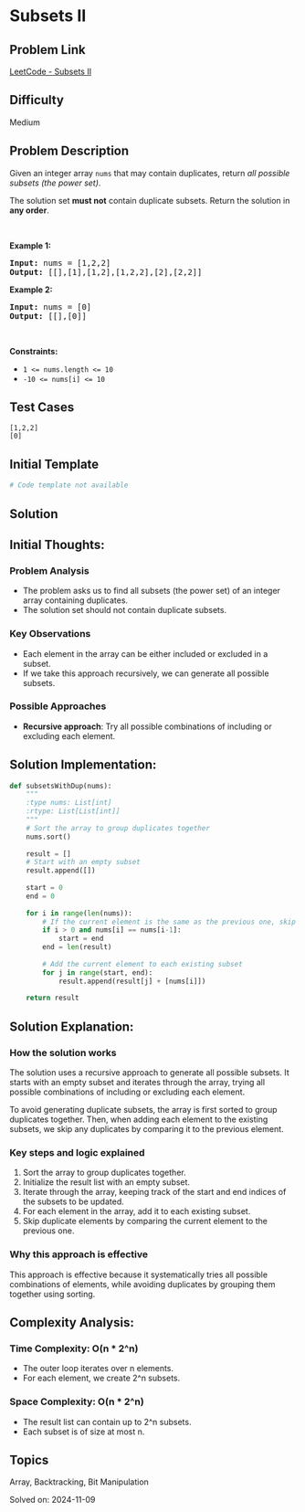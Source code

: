 # Subsets II

## Problem Link
[LeetCode - Subsets II](https://leetcode.com/problems/subsets-ii/)

## Difficulty
Medium

## Problem Description
<p>Given an integer array <code>nums</code> that may contain duplicates, return <em>all possible</em> <span data-keyword="subset"><em>subsets</em></span><em> (the power set)</em>.</p>

<p>The solution set <strong>must not</strong> contain duplicate subsets. Return the solution in <strong>any order</strong>.</p>

<p>&nbsp;</p>
<p><strong class="example">Example 1:</strong></p>
<pre><strong>Input:</strong> nums = [1,2,2]
<strong>Output:</strong> [[],[1],[1,2],[1,2,2],[2],[2,2]]
</pre><p><strong class="example">Example 2:</strong></p>
<pre><strong>Input:</strong> nums = [0]
<strong>Output:</strong> [[],[0]]
</pre>
<p>&nbsp;</p>
<p><strong>Constraints:</strong></p>

<ul>
	<li><code>1 &lt;= nums.length &lt;= 10</code></li>
	<li><code>-10 &lt;= nums[i] &lt;= 10</code></li>
</ul>


## Test Cases
```
[1,2,2]
[0]
```

## Initial Template
```python
# Code template not available
```

## Solution
## Initial Thoughts:
### Problem Analysis
* The problem asks us to find all subsets (the power set) of an integer array containing duplicates.
* The solution set should not contain duplicate subsets.

### Key Observations
* Each element in the array can be either included or excluded in a subset.
* If we take this approach recursively, we can generate all possible subsets.

### Possible Approaches
* **Recursive approach**: Try all possible combinations of including or excluding each element.

## Solution Implementation:
```python
def subsetsWithDup(nums):
    """
    :type nums: List[int]
    :rtype: List[List[int]]
    """
    # Sort the array to group duplicates together
    nums.sort()
    
    result = []
    # Start with an empty subset
    result.append([])
    
    start = 0
    end = 0
    
    for i in range(len(nums)):
        # If the current element is the same as the previous one, skip it to avoid duplicates
        if i > 0 and nums[i] == nums[i-1]:
            start = end
        end = len(result)
        
        # Add the current element to each existing subset
        for j in range(start, end):
            result.append(result[j] + [nums[i]])
    
    return result
```

## Solution Explanation:
### How the solution works
The solution uses a recursive approach to generate all possible subsets. It starts with an empty subset and iterates through the array, trying all possible combinations of including or excluding each element.

To avoid generating duplicate subsets, the array is first sorted to group duplicates together. Then, when adding each element to the existing subsets, we skip any duplicates by comparing it to the previous element.

### Key steps and logic explained
1. Sort the array to group duplicates together.
2. Initialize the result list with an empty subset.
3. Iterate through the array, keeping track of the start and end indices of the subsets to be updated.
4. For each element in the array, add it to each existing subset.
5. Skip duplicate elements by comparing the current element to the previous one.

### Why this approach is effective
This approach is effective because it systematically tries all possible combinations of elements, while avoiding duplicates by grouping them together using sorting.

## Complexity Analysis:
### Time Complexity: O(n * 2^n)
* The outer loop iterates over n elements.
* For each element, we create 2^n subsets.

### Space Complexity: O(n * 2^n)
* The result list can contain up to 2^n subsets.
* Each subset is of size at most n.

## Topics
Array, Backtracking, Bit Manipulation

Solved on: 2024-11-09
